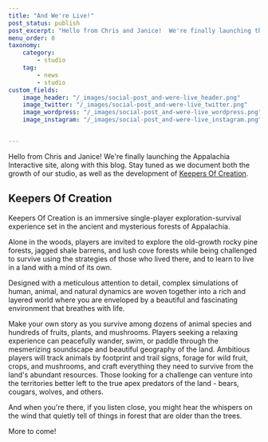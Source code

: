 ```yaml
---
title: "And We're Live!"
post_status: publish
post_excerpt: "Hello from Chris and Janice!  We're finally launching the Appalachia Interactive site, along with this blog.  Stay tuned as we document both the growth of our studio, as well as the development of Keepers Of Creation."
menu_order: 0
taxonomy:
    category:
        - studio
    tag: 
        - news
        - studio
custom_fields:
    image_header: "/_images/social-post_and-were-live_header.png"
    image_twitter: "/_images/social-post_and-were-live_twitter.png"
    image_wordpress: "/_images/social-post_and-were-live_wordpress.png"
    image_instagram: "/_images/social-post_and-were-live_instagram.png"


---
```


Hello from Chris and Janice!  We're finally launching the Appalachia Interactive site, along with this blog.  Stay tuned as we document both the growth of our studio, as well as the development of [Keepers Of Creation](https://keepersofcreation.com).

## Keepers Of Creation

Keepers Of Creation is an immersive single-player exploration-survival experience set in the ancient and mysterious forests of Appalachia.

Alone in the woods, players are invited to explore the old-growth rocky pine forests, jagged shale barrens, and lush cove forests while being challenged to survive using the strategies of those who lived there, and to learn to live in a land with a mind of its own.

Designed with a meticulous attention to detail, complex simulations of human, animal, and natural dynamics are woven together into a rich and layered world where you are enveloped by a beautiful and fascinating environment that breathes with life.  

Make your own story as you survive among dozens of animal species and hundreds of fruits, plants, and mushrooms.  Players seeking a relaxing experience can peacefully wander, swim, or paddle through the mesmerizing soundscape and beautiful geography of the land.  Ambitious players will track animals by footprint and trail signs, forage for wild fruit, crops, and mushrooms, and craft everything they need to survive from the land's abundant resources.  Those looking for a challenge can venture into the territories better left to the true apex predators of the land - bears, cougars, wolves, and others.

And when you're there, if you listen close, you might hear the whispers on the wind that quietly tell of things in forest that are older than the trees.

More to come!
